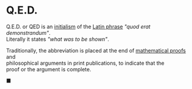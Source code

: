 # Q.E.D.
Q.E.D. or QED is an [initialism](https://en.wikipedia.org/wiki/Initialism) of the [Latin phrase](https://en.wikipedia.org/wiki/List_of_Latin_phrases_(full)) *"quod erat demonstrandum"*.    
Literally it states *"what was to be shown"*. 

Traditionally, the abbreviation is placed at the end of 
[mathematical proofs](https://en.wikipedia.org/wiki/Mathematical_proof#Ending_a_proof) and   
philosophical arguments in print publications, to indicate that the   
proof or the argument is complete.

■

